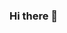 ### Hi there 👋

<!--
**paravarzar-shahrokh/paravarzar-shahrokh** is a ✨ _special_ ✨ repository because its `README.md` (this file) appears on your GitHub profile.

Here are some ideas to get you started:

- 🔭 I’m currently working on Autonomous Drones
- 🌱 I’m currently learning c++
- 👯 I’m looking to collaborate on ...
- 🤔 I’m looking for help with internship
- 💬 Ask me about ...
- 📫 How to reach me: paravarz@ualberta.ca

-->
